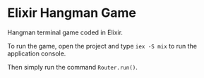 # Elixir Hangman Game

Hangman terminal game coded in Elixir.

To run the game, open the project and type `iex -S mix` to run the application console.

Then simply run the command `Router.run()`.
